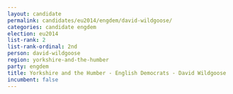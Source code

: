 ```yaml
---
layout: candidate
permalink: candidates/eu2014/engdem/david-wildgoose/
categories: candidate engdem
election: eu2014
list-rank: 2
list-rank-ordinal: 2nd
person: david-wildgoose
region: yorkshire-and-the-humber
party: engdem
title: Yorkshire and the Humber - English Democrats - David Wildgoose
incumbent: false
---
```

